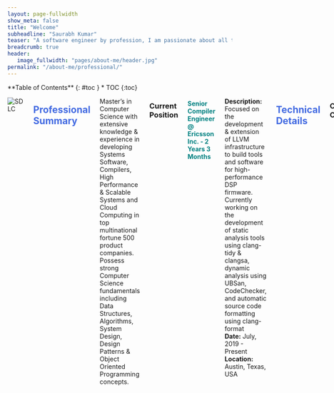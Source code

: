 ```yaml
---
layout: page-fullwidth
show_meta: false
title: "Welcome"
subheadline: "Saurabh Kumar"
teaser: "A software engineer by profession, I am passionate about all things engineering. I enjoy conceptualizing, designing, estimating, building, and improvising products. I have a knack for learning and do not hesitate to go above and beyond to improve my work."
breadcrumb: true
header:
   image_fullwidth: "pages/about-me/header.jpg"
permalink: "/about-me/professional/"
---
```

<link rel="stylesheet" href="https://cdnjs.cloudflare.com/ajax/libs/font-awesome/4.7.0/css/font-awesome.min.css">
<style>
        h2{
            color:royalblue;
        }
        h4{
            color:teal;
        }
</style>

<div class="row">
<div class="medium-4 medium-push-8 columns" markdown="1">
<div class="panel radius" markdown="1">
**Table of Contents**
{: #toc }
*  TOC
{:toc}
</div>
</div><!-- /.medium-4.columns -->

<div class="medium-8 medium-pull-4 columns" markdown="1">

![SDLC]({{site.urlimg}}pages\about-me\professional\sdlc.png)


## Professional Summary <i class="fa fa-user fa-1x"></i>
Master’s in Computer Science with extensive knowledge & experience in developing Systems Software, Compilers, High Performance & Scalable Systems and Cloud Computing in top multinational fortune 500 product companies. Possess strong Computer Science fundamentals including Data Structures, Algorithms, System Design, Design Patterns & Object Oriented Programming concepts.

### Current Position
#### Senior Compiler Engineer @ Ericsson Inc. - 2 Years 3 Months<br>
**Description:** Focused on the development & extension of LLVM infrastructure to build tools and software for high-performance DSP firmware.
Currently working on the development of static analysis tools using clang-tidy & clangsa, dynamic analysis using UBSan, CodeChecker, and automatic source code formatting using clang-format <br>
**Date:** July, 2019 - Present <br>
**Location:** Austin, Texas, USA <br>

## Technical Details <i class="fa fa-laptop fa-1x"></i>
### Core Competencies
- Profound knowledge of algorithms, data structures, system design, design patterns and object-oriented programming paradigm
- Knowledge of advanced level programming in C & C++ including C++11, STL containers, C++ templates, and standard library
- In-depth understanding of operating systems, multithreading, multiprocessing, and parallel & distributed computing concepts
- Developed and supported several commercial applications using C++ with more than 100K LOC
- Proficient in all the phases of software development lifecycle in agile, kanban, and test driven development environments

### Areas of Interest
- Compiler Technologies Development
- Backend Development in C & C++
- Systems Software Development
- High Performance & Scalable System Design & Development
- Parallel & Distributed Computing

### Technical Skills
- __Languages:__ C/C++, Python, bash, XML, JSON, HTML, CSS, Javascript, Starlark
- __Libraries:__ C++11, STLBoost, PThreads, MPI, OpenMP, CUDA, Numpy, Scipy, Sk-learn, Nltk, Pytorch
- __Frameworks:__ LLVM, Bazel, Django-Python, CppUnit, CUnit, Cmake, RabbitMQ, HAProxy
- __Development Tools:__ GDB, Vim, Valgrind, UBSan, GProf, Coverity, Doxygen, Eclipse, Visual Studio
- __Concepts:__ OOP, SOA, Agile, Kanban, BDD, TDD, SDLC
- __DevOps Tools:__ Jira, Gerrit, Git, Perforce, Bugzilla, ClearQuest, Code Collaborator, Rally, Pivotal Tracker
- __Platforms:__ Linux/Unix, Windows, Mac OSX, LSF, SGE, AWS, Google Cloud
- __Hardware:__ VHDL, Verilog, SystemC, UVM, SVA, PSL, UPF, STA, Simulation, Emulation, FPGA Prototyping
- __Databases:__ MongoDB, Redis, SQL, Cassandra

## Job Experiences <i class="fa fa-building fa-1x"></i>
### Full Time Jobs
#### Compiler Developer @ Ericsson Inc.
- __Date:__ July, 2019 - Present
- __Company Website:__ [www.ericsson.com](http://www.ericsson.com){:target="_blank"}
- __ROLES & RESPONSIBILITIES:__
  + Conceptualized & created several static analysis checkers to automatically identify and correct bug prone C code in the firmware
  + Conceived & implemented the plan for development & extension of UBSan to support full runtime dynamic analysis in memory constrained embedded environments within the 5G domain
  + Accomplished feature extensions & collaborated with several teams for integration of CodeChecker to facilitate static and dynamic analysis of entire C source code at Ericsson
  + Investigated & fixed issues reported in the clang static analyzer related to symbolic execution of C source code
  + Designed, produced & deployed a tool to automatically format C source code according to Ericsson coding guidelines which resulted in significant reduction of customer issues due to incorrect programming practices
  

#### Lead Member of Technical Staff (R&D) @ Mentor, A Siemens Business
- __Date:__ August, 2016 - April, 2017
- __Company Website:__ [www.mentor.com](http://www.mentor.com){:target="_blank"}
- __ROLES & RESPONSIBILITIES:__
  + Lead developer for software that helps customers automatically perform verification tasks with minimal configuration. Worked with users to gather requirement, designed, developed & tested a fault tolerant software which resulted in 50% faster turnaround time
  + Designed and implemented power specification language support in compiler of FPGA prototyping using C++; Performed code optimization via hanging logic removal, dead logic elimination & complex algorithms reducing memory usage by 30%
  + Worked in all phases of SDLC including backend development for FPGA compiler using Agile development methodology & improving product quality by incorporating customer feedback, changing requirements and reducing overall development time
  + Proposed feature plans created future roadmaps & test requirement documents for compiler software by collaborating with multiple teams; Performed code reviews, bug fixes and progress review to ensure accuracy and timely development of software

#### Senior Member of Technical Staff (R&D) @ Mentor, A Siemens Business
- __Date:__ August, 2013 - July, 2016
- __Company Website:__ [www.mentor.com](http://www.mentor.com){:target="_blank"}
- __ROLES & RESPONSIBILITIES:__
  + Handled design, development, test and debug of large system software. Analyzed code for efficiency, stability, portability, scalability & integration with various platforms. Provided post production customer support to quickly resolve issues
  + Developed a compiler driver software using C++ to aid in verification of hardware devices for FPGA prototyping system. Designed the driver software interface, software requirement specifications & architecture documents
  + Programmed a multiprocessing software using C++ to identify mutually exclusive compilation phases and run them in parallel over grid, LSF, and machine list, resulting in over 200% runtime efficiency
  + Supported VHDL-2008, a hardware design programming language using C & C++ in the compiler of Questa Visualizer debugger facilitating advanced verification environment and reducing overall verification time by 10%
  + Implemented encryption mechanism using C & C++ in VHDL compiler as per IEEE-1735 standards for IP protection

#### Member of Technical Staff (R&D) @ NetApp Inc.
- __Date:__ July, 2012 - July, 2013
- __Company Website:__ [www.netapp.com](http://www.netapp.com){:target="_blank"}
- __ROLES & RESPONSIBILITIES:__
  + Contributed towards the backend development of SANtricity using C++, an enterprise storage array management software. Implemented storage array discovery and support bundle collection features
  + Engineered command line programs to implement volume management, firmware inventory and array discovery features using C++ which were distributed to OEM partners as part of the SDK package

### Internships
#### Software Engineering Intern @ NetApp Inc.
- __Date:__ May, 2011 - July, 2011
- __Company Website:__ [www.netapp.com](http://www.netapp.com){:target="_blank"}
- __ROLES & RESPONSIBILITIES:__
  + Created a tool using Python to validate the integrity of fingerprint database used to identify potential metadata corruption that could lead to data loss during deduplication. Quickly learned the required technologies, understood requirements, designed, coded, tested and successfully delivered the project which garnered me a full time offer from NetApp

#### Software Engineering Intern @ Infogile Technologies
- __Date:__ May, 2010 - July, 2010
- __Former Company Website:__ [www.infogile.com](http://www.infogile.com){:target="_blank"}
- __ROLES & RESPONSIBILITIES:__
  + Built and tested J2ME mobile application by implementing functionalities for buffering and streaming media, XML parser, live feeds and Facebook integration using KXML and Facebook mobile API

### Part Time Jobs
#### Graduate Assistant @ Texas A&M University
- __Date:__ August, 2017 - May, 2018
- __University Website:__ [www.tamu.edu](http://www.tamu.edu){:target="_blank"}
- __ROLES & RESPONSIBILITIES:__
  + Developed an auto grading software to automate the grading of C++ programming assignments via static parsing of code as well as dynamic execution according to scoring rubrics for Department of Computer Science, Texas A&M University


<a class="radius button large" href="{{ site.url }}{{ site.baseurl }}/blog/">Check out my recent posts ›</a>


